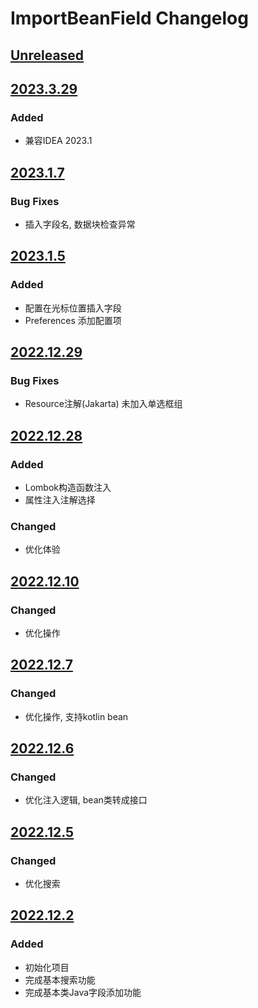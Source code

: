 <!-- Keep a Changelog guide -> https://keepachangelog.com -->

# ImportBeanField Changelog

## [Unreleased]

## [2023.3.29]

### Added

- 兼容IDEA 2023.1

## [2023.1.7]

### Bug Fixes

- 插入字段名, 数据块检查异常

## [2023.1.5]

### Added

- 配置在光标位置插入字段
- Preferences 添加配置项

## [2022.12.29]

### Bug Fixes
- Resource注解(Jakarta) 未加入单选框组

## [2022.12.28]

### Added
- Lombok构造函数注入
- 属性注入注解选择

### Changed
- 优化体验

## [2022.12.10]

### Changed
- 优化操作

## [2022.12.7]

### Changed
- 优化操作, 支持kotlin bean

## [2022.12.6]

### Changed
- 优化注入逻辑, bean类转成接口

## [2022.12.5]

### Changed

- 优化搜索

## [2022.12.2]

### Added

- 初始化项目
- 完成基本搜索功能
- 完成基本类Java字段添加功能

[Unreleased]: https://github.com/lly-ke/ImportBeanField/compare/v2023.3.29...HEAD

[2023.3.29]: https://github.com/lly-ke/ImportBeanField/compare/v2023.1.7...v2023.3.29

[2023.1.7]: https://github.com/lly-ke/ImportBeanField

[2023.1.5]: https://github.com/lly-ke/ImportBeanField

[2022.12.29]: https://github.com/lly-ke/ImportBeanField

[2022.12.28]: https://github.com/lly-ke/ImportBeanField

[2022.12.10]: https://github.com/lly-ke/ImportBeanField

[2022.12.7]: https://github.com/lly-ke/ImportBeanField

[2022.12.6]: https://github.com/lly-ke/ImportBeanField

[2022.12.5]: https://github.com/lly-ke/ImportBeanField

[2022.12.2]: https://github.com/lly-ke/ImportBeanField/compare/v2022.12.5...v2022.12.2
